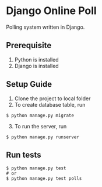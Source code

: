 # Django Online Poll
Polling system written in Django.

## Prerequisite

1.  Python is installed
2.  Django is installed

## Setup Guide

1. Clone the project to local folder
2. To create database table, run 
```console
$ python manage.py migrate
```
3. To run the server, run
```console
$ python manage.py runserver
```

## Run tests
```console
$ python manage.py test
# or  
$ python manage.py test polls
```
